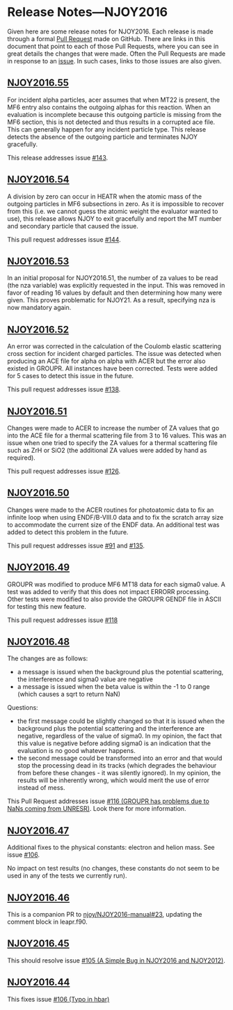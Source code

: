 # Release Notes&mdash;NJOY2016
Given here are some release notes for NJOY2016. Each release is made through a formal [Pull Request](https://github.com/njoy/NJOY2016/pulls) made on GitHub. There are links in this document that point to each of those Pull Requests, where you can see in great details the changes that were made. Often the Pull Requests are made in response to an [issue](https://github.com/njoy/NJOY2016/issues). In such cases, links to those issues are also given.

## [NJOY2016.55](https://github.com/njoy/NJOY2016/pull/146)
For incident alpha particles, acer assumes that when MT22 is present, the MF6 entry also contains the outgoing alphas for this reaction. When an evaluation is incomplete because this outgoing particle is missing from the MF6 section, this is not detected and thus results in a corrupted ace file. This can generally happen for any incident particle type. This release detects the absence of the outgoing particle and terminates NJOY gracefully.

This release addresses issue [\#143](https://github.com/njoy/NJOY2016/issues/143).

## [NJOY2016.54](https://github.com/njoy/NJOY2016/pull/145)
A division by zero can occur in HEATR when the atomic mass of the outgoing particles in MF6 subsections in zero. As it is impossible to recover from this (i.e. we cannot guess the atomic weight the evaluator wanted to use), this release allows NJOY to exit gracefully and report the MT number and secondary particle that caused the issue.

This pull request addresses issue [\#144](https://github.com/njoy/NJOY2016/issues/144).

## [NJOY2016.53](https://github.com/njoy/NJOY2016/pull/141)
In an initial proposal for NJOY2016.51, the number of za values to be read (the nza variable) was explicitly requested in the input. This was removed in favor of reading 16 values by default and then determining how many were given. This proves problematic for NJOY21. As a result, specifying nza is now mandatory again.

## [NJOY2016.52](https://github.com/njoy/NJOY2016/pull/139)
An error was corrected in the calculation of the Coulomb elastic scattering cross section for incident charged particles. The issue was detected when producing an ACE file for alpha on alpha with ACER but the error also existed in GROUPR. All instances have been corrected. Tests were added for 5 cases to detect this issue in the future.

This pull request addresses issue [\#138](https://github.com/njoy/NJOY2016/issues/138).

## [NJOY2016.51](https://github.com/njoy/NJOY2016/pull/127)
Changes were made to ACER to increase the number of ZA values that go into the ACE file for a thermal scattering file from 3 to 16 values. This was an issue when one tried to specify the ZA values for a thermal scattering file such as ZrH or SiO2 (the additional ZA values were added by hand as required).

This pull request addresses issue [\#126](https://github.com/njoy/NJOY2016/issues/126).

## [NJOY2016.50](https://github.com/njoy/NJOY2016/pull/136)
Changes were made to the ACER routines for photoatomic data to fix an infinite loop when using ENDF/B-VIII.0 data and to fix the scratch array size to accommodate the current size of the ENDF data. An additional test was added to detect this problem in the future.

This pull request addresses issue [\#91](https://github.com/njoy/NJOY2016/issues/91) and  [\#135](https://github.com/njoy/NJOY2016/issues/135).

## [NJOY2016.49](https://github.com/njoy/NJOY2016/pull/119)
GROUPR was modified to produce MF6 MT18 data for each sigma0 value. A test was added to verify that this does not impact ERRORR processing. Other tests were modified to also provide the GROUPR GENDF file in ASCII for testing this new feature.

This pull request addresses issue [\#118](https://github.com/njoy/NJOY2016/issues/118)

## [NJOY2016.48](https://github.com/njoy/NJOY2016/pull/117)
The changes are as follows:

- a message is issued when the background plus the potential scattering, the interference and sigma0 value are negative
- a message is issued when the beta value is within the -1 to 0 range (which causes a sqrt to return NaN)

Questions:

- the first message could be slightly changed so that it is issued when the background plus the potential scattering and the interference are negative, regardless of the value of sigma0. In my opinion, the fact that this value is negative before adding sigma0 is an indication that the evaluation is no good whatever happens.
- the second message could be transformed into an error and that would stop the processing dead in its tracks (which degrades the behaviour from before these changes - it was silently ignored). In my opinion, the results will be inherently wrong, which would merit the use of error instead of mess.

This Pull Request addresses issue [\#116 (GROUPR has problems due to NaNs coming from UNRESR)](https://github.com/njoy/NJOY2016/issues/116). Look there for more information.

## [NJOY2016.47](https://github.com/njoy/NJOY2016/pull/115)
Additional fixes to the physical constants: electron and helion mass. See issue [\#106](https://github.com/njoy/NJOY2016/issues/106).

No impact on test results (no changes, these constants do not seem to be used in any of the tests we currently run).

## [NJOY2016.46](https://github.com/njoy/NJOY2016/pull/109)
This is a companion PR to [njoy/NJOY2016-manual#23](https://github.com/njoy/NJOY2016-manual/pull/23), updating the comment block in leapr.f90.

## [NJOY2016.45](https://github.com/njoy/NJOY2016/pull/113)
This should resolve issue [\#105 (A Simple Bug in NJOY2016 and NJOY2012)](https://github.com/njoy/NJOY2016/issues/105).

## [NJOY2016.44](https://github.com/njoy/NJOY2016/pull/107)
This fixes issue [\#106 (Typo in hbar)](https://github.com/njoy/NJOY2016/issues/106)
